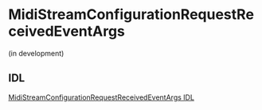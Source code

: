 # MidiStreamConfigurationRequestReceivedEventArgs

(in development)

## IDL

[MidiStreamConfigurationRequestReceivedEventArgs IDL](https://github.com/microsoft/MIDI/blob/main/src/api/Client/Midi2Client/MidiStreamConfigurationRequestReceivedEventArgs.idl)
